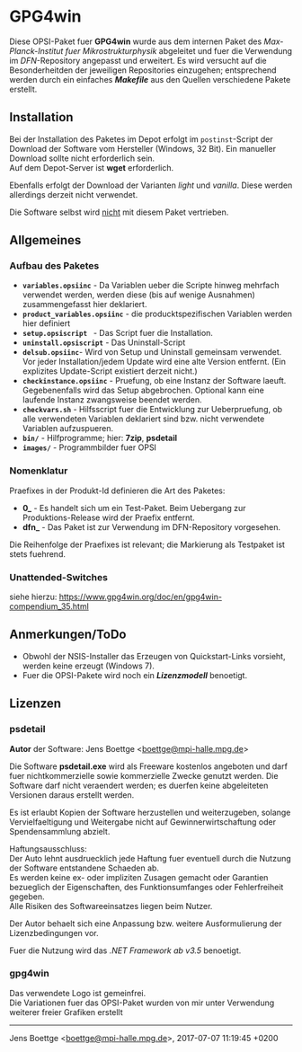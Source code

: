 # GPG4win #

Diese OPSI-Paket fuer **GPG4win** wurde aus dem internen Paket des *Max-Planck-Institut fuer Mikrostrukturphysik*
abgeleitet und fuer die Verwendung im *DFN*-Repository angepasst und erweitert.
Es wird versucht auf die Besonderheitden der jeweiligen Repositories einzugehen;
entsprechend werden durch ein einfaches ***Makefile*** aus den Quellen verschiedene
Pakete erstellt.


## Installation ##

Bei der Installation des Paketes im Depot erfolgt im <code>postinst</code>-Script 
der Download der Software vom Hersteller (Windows, 32 Bit). Ein manueller
Download sollte nicht erforderlich sein.  
Auf dem Depot-Server ist **wget** erforderlich.

Ebenfalls erfolgt der Download der Varianten *light* und *vanilla*. Diese
werden allerdings derzeit nicht verwendet.

Die Software selbst wird <u>nicht</u> mit diesem Paket vertrieben.


## Allgemeines ##

### Aufbau des Paketes ###
* **<code>variables.opsiinc</code>** - Da Variablen ueber die Scripte hinweg mehrfach
verwendet werden, werden diese (bis auf wenige Ausnahmen) zusammengefasst hier deklariert.
* **<code>product_variables.opsiinc</code>** - die producktspezifischen Variablen werden
hier definiert
* **<code>setup.opsiscript </code>** - Das Script fuer die Installation.
* **<code>uninstall.opsiscript</code>** - Das Uninstall-Script
* **<code>delsub.opsiinc</code>**- Wird von Setup und Uninstall gemeinsam verwendet.
Vor jeder Installation/jedem Update wird eine alte Version entfernt. (Ein explizites
Update-Script existiert derzeit nicht.)
* **<code>checkinstance.opsiinc</code>** - Pruefung, ob eine Instanz der Software laeuft.
Gegebenenfalls wird das Setup abgebrochen. Optional kann eine laufende Instanz 
zwangsweise beendet werden.
* **<code>checkvars.sh</code>** - Hilfsscript fuer die Entwicklung zur Ueberpruefung,
ob alle verwendeten Variablen deklariert sind bzw. nicht verwendete Variablen
aufzuspueren.
* **<code>bin/</code>** - Hilfprogramme; hier: **7zip**, **psdetail**
* **<code>images/</code>** - Programmbilder fuer OPSI

### Nomenklatur ###
Praefixes in der Produkt-Id definieren die Art des Paketes:

* **0_** - Es handelt sich um ein Test-Paket. Beim Uebergang zur Produktions-Release
wird der Praefix entfernt.
* **dfn_** - Das Paket ist zur Verwendung im DFN-Repository vorgesehen.

Die Reihenfolge der Praefixes ist relevant; die Markierung als Testpaket ist 
stets fuehrend.

### Unattended-Switches ###
siehe hierzu: https://www.gpg4win.org/doc/en/gpg4win-compendium_35.html


## Anmerkungen/ToDo ##
* Obwohl der NSIS-Installer das Erzeugen von Quickstart-Links vorsieht, werden keine erzeugt (Windows 7).
* Fuer die OPSI-Pakete wird noch ein ***Lizenzmodell*** benoetigt.

## Lizenzen ##

### psdetail ###
**Autor** der Software: Jens Boettge <<boettge@mpi-halle.mpg.de>> 

Die Software **psdetail.exe**  wird als Freeware kostenlos angeboten und darf fuer 
nichtkommerzielle sowie kommerzielle Zwecke genutzt werden. Die Software
darf nicht veraendert werden; es duerfen keine abgeleiteten Versionen daraus 
erstellt werden.

Es ist erlaubt Kopien der Software herzustellen und weiterzugeben, solange 
Vervielfaeltigung und Weitergabe nicht auf Gewinnerwirtschaftung oder Spendensammlung
abzielt.

Haftungsausschluss:  
Der Auto lehnt ausdruecklich jede Haftung fuer eventuell durch die Nutzung 
der Software entstandene Schaeden ab.  
Es werden keine ex- oder impliziten Zusagen gemacht oder Garantien bezueglich
der Eigenschaften, des Funktionsumfanges oder Fehlerfreiheit gegeben.  
Alle Risiken des Softwareeinsatzes liegen beim Nutzer.

Der Autor behaelt sich eine Anpassung bzw. weitere Ausformulierung der Lizenzbedingungen
vor.

Fuer die Nutzung wird das *.NET Framework ab v3.5*  benoetigt.

### gpg4win ###
Das verwendete Logo ist gemeinfrei.  
Die Variationen fuer das OPSI-Paket wurden von mir unter Verwendung weiterer
freier Grafiken erstellt

-----
Jens Boettge <<boettge@mpi-halle.mpg.de>>, 2017-07-07 11:19:45 +0200
